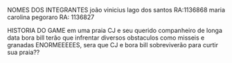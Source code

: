 NOMES DOS INTEGRANTES 
joão vinicius lago dos santos RA:1136868
maria carolina pegoraro RA: 1136827

HISTORIA DO GAME 
em uma praia CJ e seu querido companheiro de longa data bora bill terão que infrentar diversos obstaculos como misseis e granadas ENORMEEEEES, sera que CJ e bora bill sobreviverão para curtir sua praia??
